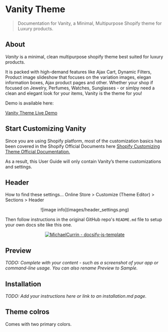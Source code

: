 # Vanity Theme
> Documentation for Vanity, a Minimal, Multipurpose Shopify theme for Luxury products.

## About

_Vanity_ is a minimal, clean multipurpose shopify theme best suited for luxury products.

It is packed with high-demand features like Ajax Cart, Dynamic Filters, Product image slideshow that focuses on the variation images, elegan information boxes, Ajax product pages and other. Whether your shop if focused on Jewelry, Perfumes, Watches, Sunglasses - or simlpy need a clean and elegant look for your items, Vanity is the theme for you!

Demo is available here:

[Vanity Theme Live Demo](https://vanitytheme.myshopify.com)


## Start Customizing Vanity

Since you are using Shopify platform, most of the customization basics has been covered in the Shopify Official Documents here 
[Shopify Customizing Theme Official Documentation.](https://help.shopify.com/en/manual/online-store/themes/os/customize)

As a result, this User Guide will only contain Vanity’s theme customizations and settings.

## Header

How to find these settings...
Online Store > Customize (Theme Editor) > Sections > Header

<div align="center">
    ![image info](images/header_settings.png)
</div>

Then follow instructions in the original GitHub repo's `README.md` file to setup your own docs site like this one.

<div align="center">
    <a href="https://github.com/MichaelCurrin/docsify-js-template">
        <img src="https://img.shields.io/static/v1?label=MichaelCurrin&message=docsify-js-template&color=blue&style=for-the-badge&logo=github" alt="MichaelCurrin - docsify-js-template">
    </a>
</div>


## Preview

_TODO: Complete with your content - such as a screenshot of your app or command-line usage. You can also rename Preview to Sample._


## Installation

_TODO: Add your instructions here or link to an installation.md page._


## Theme colros

Comes with two primary colors.
